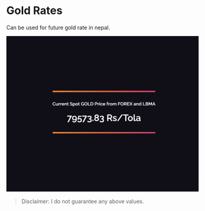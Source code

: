 # Gold Rates

Can be used for future gold rate in nepal.

![Gold rates screenshot](https://github.com/sbimochan/gold-rates/blob/master/screenshot.jpg?raw=true)

> Disclaimer: I do not guarantee any above values.

